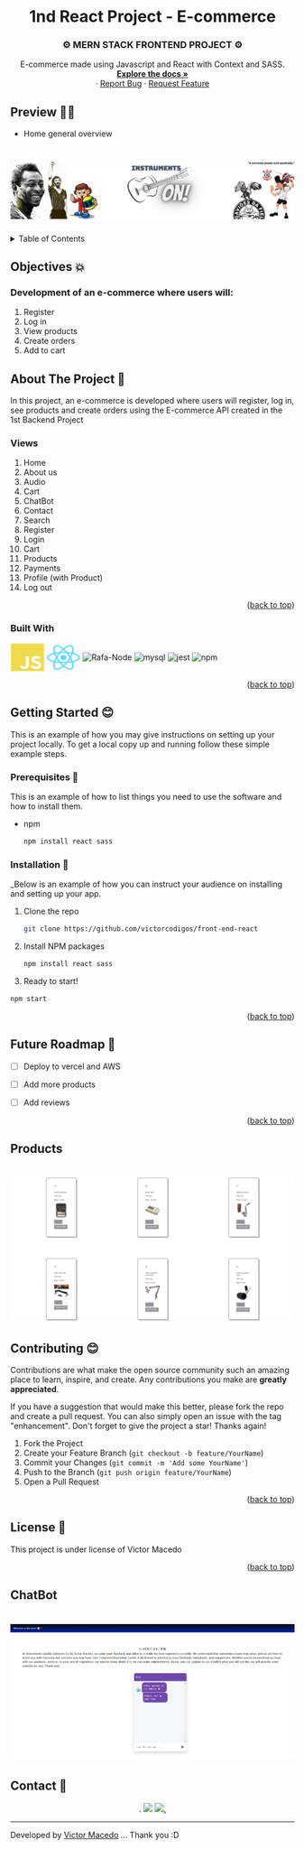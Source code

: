  <h1 align="center"> 1nd React Project - E-commerce </h1>

 <h3 align="center"> ⚙️ MERN STACK FRONTEND PROJECT ⚙️</h3>

  <p align="center">
    E-commerce made using Javascript and React with Context and SASS.
    <br />
    <a href="https://github.com/victorcodigos/front-end-react"><strong>Explore the docs »</strong></a>
    <br />
    ·
    <a href="https://github.com/victorcodigos/front-end-react/issues">Report Bug</a>
    ·
    <a href="https://github.com/victorcodigos/front-end-react/issues">Request Feature</a>
  </p>
</div>

<!-- PREVIEW -->
## Preview 🧑‍💻

- Home general overview

<h1>
  <img src="./src/assets/logo.png"> </img>
  
  </h1> 

<!-- TABLE OF CONTENTS -->
<details>
  <summary>Table of Contents</summary>
  <ol>
        <li><a href="#objectives">Objectives</a></li>
    <li>
      <a href="#about-the-project">About The Project</a>
      <ul>
        <li><a href="#endpoints">Endpoints</a></li>
         <li><a href="#built-with">Built With</a></li>
      </ul>   
    </li>
    <li>
      <a href="#getting-started">Getting Started</a>
      <ul>
        <li><a href="#prerequisites">Prerequisites</a></li>
        <li><a href="#installation">Installation</a></li>
      </ul>
    </li>
    <li><a href="#future-roadmap">Future Roadmap</a></li>
    <li><a href="#contributing">Contributing</a></li>
    <li><a href="#license">License</a></li>
    <li><a href="#contact">Contact</a></li>
  </ol>
</details>

<!-- ABOUT THE OBJECTIVES -->
## Objectives 💥
### Development of an e-commerce where users will:
<objectives>
  <ol>
    <li>Register</li>
    <li>Log in</a></li>
    <li>View products</a></li>
    <li>Create orders</a></li>
    <li>Add to cart</a></li>
</ol>
</objectives>


<!-- ABOUT THE PROJECT -->
## About The Project 🔎

In this project, an e-commerce is developed where users will register, log in, see products and create orders using the E-commerce API created in the 1st Backend Project <a href="https://github.com/victorcodigos/react-front-end"></a>


### Views

<views>
 
  <ol>
    <li>Home</a></li>
    <li>About us</a></li>
    <li>Audio</a></li>
    <li>Cart</a></li>
    <li>ChatBot</a></li>
    <li>Contact</a></li>
    <li>Search</a></li>
    <li>Register</a></li>
    <li>Login</a></li>
    <li>Cart</a></li>
    <li>Products</a></li>
    <li>Payments</a></li>
    <li>Profile (with Product)</a></li>
    <li>Log out</a></li>
  </ol>
</views>


<p align="right">(<a href="#readme-top">back to top</a>)</p>


### Built With
 <p align="left">
<img align="center" alt="Rafa-Js" height="50" width="60" src="https://raw.githubusercontent.com/devicons/devicon/master/icons/javascript/javascript-plain.svg">
<img align="center" alt="Rafa-React" height="50" width="60" src="https://raw.githubusercontent.com/devicons/devicon/master/icons/react/react-original.svg">
<img align="center" alt="Rafa-Node" height="50" width="60" src="https://cdn.jsdelivr.net/gh/devicons/devicon/icons/nodejs/nodejs-original.svg">
<img align="center" alt="mysql" height="50" width="60" src="https://cdn.jsdelivr.net/gh/devicons/devicon/icons/mysql/mysql-plain.svg">
 <img align="center" alt="jest" height="50" width="60" src="https://cdn.jsdelivr.net/gh/devicons/devicon/icons/jest/jest-plain.svg">
 <img align="center" alt="npm" height="50" width="60" src="https://cdn.jsdelivr.net/gh/devicons/devicon/icons/npm/npm-original-wordmark.svg">

 </p>




<p align="right">(<a href="#readme-top">back to top</a>)</p>



<!-- GETTING STARTED -->
## Getting Started 😊

This is an example of how you may give instructions on setting up your project locally.
To get a local copy up and running follow these simple example steps.

### Prerequisites 🔢

This is an example of how to list things you need to use the software and how to install them.
* npm
  ```sh
  npm install react sass
  ```

### Installation 🚀

_Below is an example of how you can instruct your audience on installing and setting up your app.

1. Clone the repo
   ```sh
   git clone https://github.com/victorcodigos/front-end-react
   ```
3. Install NPM packages
   ```sh
   npm install react sass
   ```
4. Ready to start!
  ```sh
  npm start
  ```


<p align="right">(<a href="#readme-top">back to top</a>)</p>


<!-- FUTURE -->
## Future Roadmap 📍

- [ ] Deploy to vercel and AWS
- [ ] Add more products
- [ ] Add reviews


<p align="right">(<a href="#readme-top">back to top</a>)</p>

<!-- PRODUCTS -->
## Products

<h1>
  <img src="./src/assets/products.png"> </img>
  
  </h1>



<!-- CONTRIBUTING -->
## Contributing 😊

Contributions are what make the open source community such an amazing place to learn, inspire, and create. Any contributions you make are **greatly appreciated**.

If you have a suggestion that would make this better, please fork the repo and create a pull request. You can also simply open an issue with the tag "enhancement".
Don't forget to give the project a star! Thanks again!

1. Fork the Project
2. Create your Feature Branch (`git checkout -b feature/YourName`)
3. Commit your Changes (`git commit -m 'Add some YourName'`)
4. Push to the Branch (`git push origin feature/YourName`)
5. Open a Pull Request

<p align="right">(<a href="#readme-top">back to top</a>)</p>



<!-- LICENSE -->
## License 📲

This project is under license of Victor Macedo

<p align="right">(<a href="#readme-top">back to top</a>)</p>



<!-- CHATBOT -->
## ChatBot

<h1>
  <img src="./src/assets/chatbot.png"> </img>
  
  </h1>


<!-- CONTACT -->
## Contact 📩

  <p align="center">
 .
<a href = "victor.macedo.dedeus@gmail.com"><img src="https://img.shields.io/badge/-Gmail-%23333?style=for-the-badge&logo=gmail&logoColor=white" target="_blank"></a>
    <a href="https://www.linkedin.com/in/victor-macedo-4a8901210/" target="_blank"><img src="https://img.shields.io/badge/-LinkedIn-%230077B5?style=for-the-badge&logo=linkedin&logoColor=white" target="_blank">.</a> 
</p>



---

 Developed by [Victor Macedo](https://github.com/victorcodigos) ... Thank you :D 
